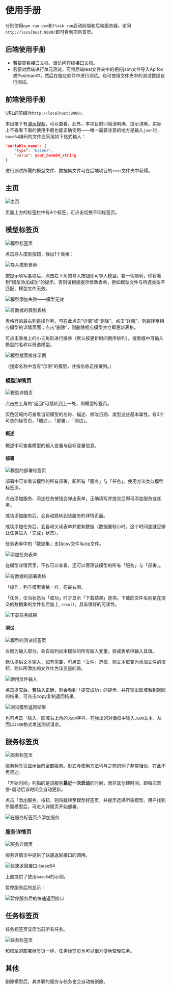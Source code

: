 # 使用手册

分别使用`npm run dev`和`flask run`启动前端和后端服务器。访问`http://localhost:8080/`即可看到项目首页。

## 后端使用手册

* 若要查看接口文档，请访问[在线接口文档](https://www.apifox.cn/apidoc/shared-333a8de7-4ea7-4c19-b85d-d7c30147af8d)。
* 若要对后端进行单元测试，可将后端test文件夹中的相应json文件导入Apifox或Postman中，然后在相应软件中进行测试。也可使用文件夹中的测试数据自行测试。

## 前端使用手册

URL的前缀为`http://localhost:8080/`.

本目录下有[演示视频](./演示视频.mkv)，可以查看。此外，本项目的UI简洁明确、提示清晰，实际上不查看下面的使用手册也能正确使用——唯一需要注意的地方是输入`json`时，`base64`编码的文件应采用如下格式输入：

```json
"variable_name": {
    "type": "base64",
    "value": your_base64_string
}
```



进行测试所需的模型文件、数据集文件可在后端项目的`test`文件夹中获得。

## 主页

![主页](.\assets\主页.png)

页面上方的标签栏中有4个标签，可点击切换不同标签页。

## 模型标签页

![模型标签页](.\assets\模型标签页.png)

点击导入模型按钮，弹出1个表格：

![导入模型表单](.\assets\导入模型表单.png)

按提示填写各项后，点击右下角的导入按钮即可导入模型。若一切顺利，你将看到“模型添加成功”的提示。否则请根据提示修改表单，例如模型文件与所选类型不匹配、模型文件无效。

![模型添加失败——模型无效](.\assets\模型添加失败——模型无效.png)

![有数据的模型表格](.\assets\有数据的模型表格.png)

表格行的最右列是操作列，可在此点击“详情”或“删除”。点击“详情”，则跳转至相应模型的详情页面；点击“删除”，则删除相应模型并立即更新表格。

可点击表格上的小三角形进行排序（默认按更新时间倒序排列）。搜索框中可输入模型的名称以筛选模型。

![模型搜索排序示例](.\assets\模型搜索排序示例.png)

（搜索名称中含有“示例”的模型，并按名称正序排列。）

### 模型详情页

![模型详情页](.\assets\模型详情页.png)

点击左上角的“返回”可跳转到上一处，即模型标签页。

灰色区域内可查看当前模型的名称、描述、修改日期、类型这些基本属性。有3个可选的标签页，「概述」、「部署」、「测试」。

#### 概述

概述中可查看模型的输入变量与目标变量信息。

#### 部署

![模型的部署标签页](.\assets\模型的部署标签页.png)

部署中可查看该模型的所有部署，即所有「服务」与「任务」。使用方法类似模型标签页。

点击添加服务、添加任务按钮会弹出表单，正确填写并提交后即可添加服务或任务。

成功添加服务后，会自动跳转到该服务的详情页面。

成功添加任务后，会自动关闭表单并更新数据（数据量较小时，这个时间差就足够让任务进入「完成」状态）。

任务表单中的「数据集」支持csv文件与zip文件。

![添加任务表单](.\assets\添加任务表单.png)

在模型详情页里，不仅可以查看，还可以管理该模型的所有「服务」与「部署」。

![有数据的部署表格](.\assets\有数据的部署表格.png)

「操作」列与模型表格一样，在最右侧。

「任务」仅当状态为「成功」时才显示「下载结果」选项。下载的文件名则是在提交的数据集的文件名后加上`_result`，具有很好的可读性。

![下载任务结果](.\assets\下载任务结果.png)

#### 测试

![模型的测试标签页](.\assets\模型的测试标签页.png)

左侧为输入部分，会自动列出本模型的所有输入变量，排成表单供输入其值。

默认提供文本输入，如有需要，可点击「文件」选框，则文本框变为添加文件的按钮，则以所添加的文件作为该变量的值。

![使用文件输入](.\assets\使用文件输入.png)

点击提交后，若输入正确，则会看到「提交成功」的提示，并在输出区域看到返回的结果。可点击copy复制返回结果。

![测试模型返回结果](.\assets\测试模型返回结果.png)

也可点击「输入」区域右上角的`JSON`字样，在弹出的对话框中输入`JSON`文本，从而以`JSON`格式发送测试请求。

## 服务标签页

![服务标签页](.\assets\服务标签页.png)

服务标签页显示当前全部服务。形式与使用方法均与之前的例子非常相似，在此不再赘述。

「开始时间」列指的是该服务**最近一次启动**的时间，而非其创建时间。即每次暂停-启动后该时间会自动更新。

点击「添加服务」按钮，则将跳转至模型标签页，并提示选择所需模型。用户找到所需模型后，可进入详情页开始部署。

![在服务标签页点添加服务](.\assets\在服务标签页点添加服务.png)

### 服务详情页

![服务详情页](.\assets\服务详情页.png)

服务详情页中提供了快速返回接口的调用。

![快速返回接口-base64](.\assets\快速返回接口-base64.png)

上图提供了使用`base64`的示例。

暂停服务后的显示：

![暂停服务后的快速返回接口](.\assets\暂停服务后的快速返回接口.png)

## 任务标签页

任务标签页显示当前所有任务。

![任务标签页](.\assets\任务标签页.png)

和模型的部署标签页一样，任务标签页也可以很方便地管理任务。

## 其他

删除模型后，其关联的服务与任务也会自动被删除。

